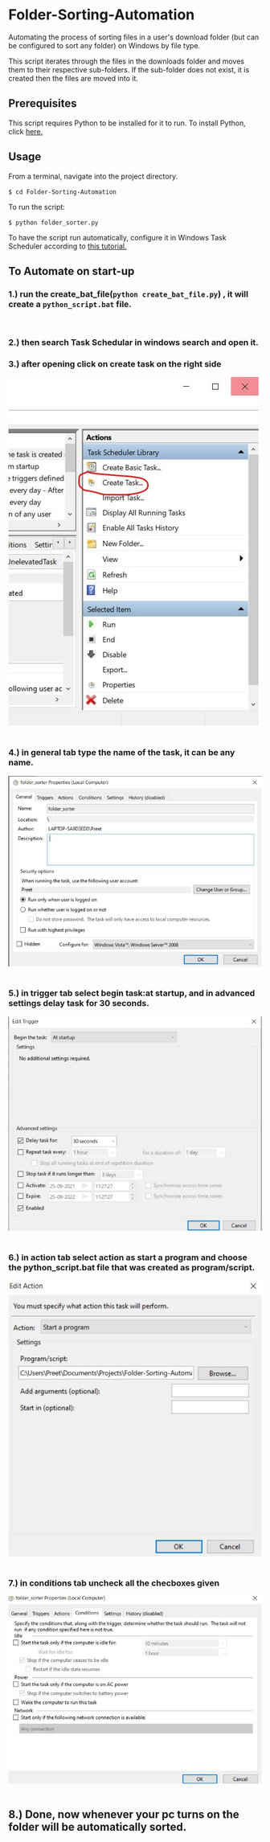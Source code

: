 # Folder-Sorting-Automation
Automating the process of sorting files in a user's download folder (but can be configured to sort any folder) on Windows by file type.

This script iterates through the files in the downloads folder and moves them to their respective sub-folders. If the 
sub-folder does not exist, it is created then the files are moved into it.

## Prerequisites
This script requires Python to be installed for it to run. To install Python, click [here.](https://www.python.org/downloads/)

## Usage
From a terminal, navigate into the project directory.
```
$ cd Folder-Sorting-Automation
```
To run the script:
```
$ python folder_sorter.py
```

To have the script run automatically, configure it in Windows Task Scheduler according to [this tutorial.](https://datatofish.com/python-script-windows-scheduler/)

## To Automate on start-up
### 1.) run the create_bat_file(``` python create_bat_file.py ```) , it will create a ``` python_script.bat ``` file.
<br />

### 2.) then search Task Schedular in windows search and open it.
### 3.) after opening click on create task on the right side
<div>
<img  src="https://github.com/preetmodh/Folder-Sorting-Automation/blob/main/task_schedular_images/task schedular.JPG?raw=true" alt="Logo">
</div>
<br />

### 4.) in general tab type the name of the task, it can be any name.
<div>
<img   src="https://github.com/preetmodh/Folder-Sorting-Automation/blob/main/task_schedular_images/name.JPG?raw=true" alt="Logo">
</div>
<br />

### 5.) in trigger tab select begin task:at startup, and in advanced settings delay task for 30 seconds.
<div>
<img   src="https://github.com/preetmodh/Folder-Sorting-Automation/blob/main/task_schedular_images/trigger.JPG?raw=true" alt="Logo">
</div>
<br />

### 6.) in action tab select action as start a program and choose the python_script.bat file that was created as program/script.
<div>
<img   src="https://github.com/preetmodh/Folder-Sorting-Automation/blob/main/task_schedular_images/action.JPG?raw=true" alt="Logo">
</div>
<br />

### 7.) in conditions tab uncheck all the checboxes given
<div>
<img   src="https://github.com/preetmodh/Folder-Sorting-Automation/blob/main/task_schedular_images/conditions.JPG?raw=true" alt="Logo">
</div>
<br />

## 8.) Done, now whenever your pc turns on the folder will be automatically sorted.
<br />
<br />
<br />

